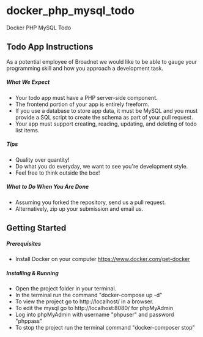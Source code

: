 # docker_php_mysql_todo

Docker PHP MySQL Todo

## Todo App Instructions

As a potential employee of Broadnet we would like to be able to gauge your programming skill and how you approach a development task.

##### What We Expect

* Your todo app must have a PHP server-side component.
* The frontend portion of your app is entirely freeform.
* If you use a database to store app data, it must be MySQL and you must provide a SQL script to create the schema as part of your pull request.
* Your app must support creating, reading, updating, and deleting of todo list items.

##### Tips

* Quality over quantity!
* Do what you do everyday, we want to see you're development style.
* Feel free to think outside the box!

##### What to Do When You Are Done

* Assuming you forked the repository, send us a pull request.
* Alternatively, zip up your submission and email us.

## Getting Started

##### Prerequisites

* Install Docker on your computer
    https://www.docker.com/get-docker

##### Installing & Running

* Open the project folder in your terminal.
* In the terminal run the command "docker-compose up -d"
* To view the project go to http://localhost/ in a browser.
* To edit the mysql go to http://localhost:8080/ for phpMyAdmin
* Log into phpMyAdmin with username "phpuser" and password "phppass"
* To stop the project run the terminal command "docker-composer stop"

